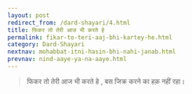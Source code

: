 ```yaml
---
layout: post
redirect_from: /dard-shayari/4.html
title: फिकर तो तेरी आज भी करते हे
permalink: fikar-to-teri-aaj-bhi-kartey-he.html
category: Dard-Shayari
nextnav: mohabbat-itni-hasin-bhi-nahi-janab.html
prevnav: nind-aaye-ya-na-aaye.html
---
```

> फिकर तो तेरी आज भी करते हे , बस जिक्र करने का हक़ नहीं रहा। 